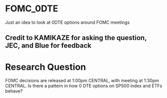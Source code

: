 # FOMC_0DTE
Just an idea to look at 0DTE options around FOMC meetings

## Credit to KAMIKAZE for asking the question, JEC, and Blue for feedback

# Research Question
FOMC decisions are released at 1:00pm CENTRAL, with meeting at 1:30pm CENTRAL.
Is there a pattern in how 0 DTE options on SP500 index and ETFs behave?

